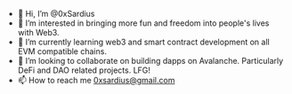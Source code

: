 - 👋 Hi, I’m @0xSardius
- 👀 I’m interested in bringing more fun and freedom into people's lives with Web3.
- 🌱 I’m currently learning web3 and smart contract development on all EVM compatible chains.
- 💞️ I’m looking to collaborate on building dapps on Avalanche. Particularly DeFi and DAO related projects. LFG!
- 📫 How to reach me 0xsardius@gmail.com

<!---
0xSardius/0xSardius is a ✨ special ✨ repository because its `README.md` (this file) appears on your GitHub profile.
You can click the Preview link to take a look at your changes.
--->
